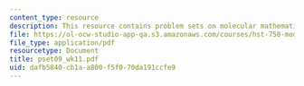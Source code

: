```yaml
---
content_type: resource
description: This resource contains problem sets on molecular mathematical biology.
file: https://ol-ocw-studio-app-qa.s3.amazonaws.com/courses/hst-750-modeling-issues-in-speech-and-hearing-spring-2006/dafb5840cb1aa800f5f070da191ccfe9_pset09_wk11.pdf
file_type: application/pdf
resourcetype: Document
title: pset09_wk11.pdf
uid: dafb5840-cb1a-a800-f5f0-70da191ccfe9
---
```

